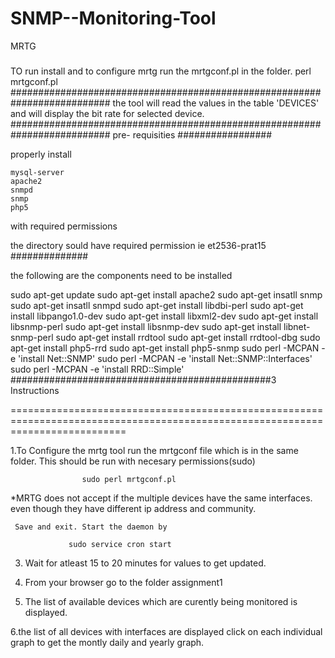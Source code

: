 
# SNMP--Monitoring-Tool
MRTG
#####
TO run install and to configure mrtg run the mrtgconf.pl in the folder.
perl mrtgconf.pl
##########################################################################
the tool will read the values in the table 'DEVICES' and will display the bit rate for selected device.
##########################################################################
pre- requisities
#################

properly install

	mysql-server
	apache2
	snmpd	
	snmp
	php5

with required permissions

the directory sould have required permission ie et2536-prat15
##############

the following are the components need to be installed 

sudo apt-get update
sudo apt-get install apache2
sudo apt-get insatll snmp
sudo apt-get insatll snmpd
sudo apt-get install libdbi-perl
sudo apt-get install libpango1.0-dev 
sudo apt-get install  libxml2-dev
sudo apt-get install libsnmp-perl 
sudo apt-get install libsnmp-dev 
sudo apt-get install libnet-snmp-perl
sudo apt-get install rrdtool
sudo apt-get install rrdtool-dbg
sudo apt-get install php5-rrd
sudo apt-get install php5-snmp
sudo perl -MCPAN -e 'install Net::SNMP'
sudo perl -MCPAN -e 'install Net::SNMP::Interfaces'
sudo perl -MCPAN -e 'install RRD::Simple'
###############################################3
Instructions
																										
================================================================================================================================

1.To Configure the mrtg tool run the mrtgconf file which is in the same folder. This should be run with necesary permissions(sudo)

					sudo perl mrtgconf.pl
*MRTG does not accept if the multiple devices have the same interfaces. even though they have different ip address and community.



	 Save and exit. Start the daemon by
	 
	 			 sudo service cron start

3. Wait for atleast 15 to 20 minutes  for values to get updated.

4. From your browser go to the folder assignment1

5. The list of available devices which are curently being monitored is displayed.

6.the list of all devices with interfaces are displayed click on each individual graph to get the montly daily and yearly graph.



